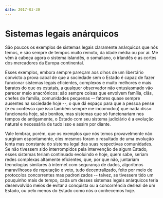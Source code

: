 ```yaml
---
date: 2017-03-30
---
```


# Sistemas legais anárquicos

São poucos os exemplos de sistemas legais claramente anárquicos que nós temos, e são sempre de tempos muito remoto, da idade média ou por aí. Me vêm à cabeça agora o sistema islandês, o somaliano, o irlandês e as cortes dos mercadores da Europa continental.

Esses exemplos, embora sempre pareçam aos olhos de um libertário convicto a prova cabal de que a sociedade sem o Estado é capaz de fazer funcionar sistemas legais eficientes, complexos e muito melhores e mais baratos do que os estatais, a qualquer observador não entusiasmado vão parecer meio anacrônicos: são sempre coisas que envolvem família, clãs, chefes de família, comunidades pequenas -- fatores quase sempre ausentes na sociedade hoje --, o que dá espaço para que a pessoa pense (e eu confesso que isso também sempre me incomodou) que nada disso funcionaria hoje, são bonitos, mas sistemas que só funcionariam nos tempos de antigamente, o Estado com seu sistema judiciário é a evolução natural e necessária de tudo isso e assim por diante.

Vale lembrar, porém, que os exemplos que nós temos provavelmente não surgiram espontamente, eles mesmos foram o resultado de uma evolução lenta mas constante do sistema legal das suas respectivas comunidades. Se não tivessem sido interrompidos pela intervenção de algum Estado, esses sistemas teriam continuado evoluindo e hoje, quem sabe, seriam redes complexas altamente eficientes, que, por que não, juntariam tecnologias similares à internet com segurança de dados, algoritmos maravilhosos de reputação e voto, tudo decentralizado, feito por meio de protocolos concorrentes mas padronizados -- talvez, se tivessem tido um pouquinho mais de tempo, cada um desses sistemas legais anárquicos teria desenvolvido meios de evitar a conquista ou a concorrência desleal de um Estado, ou pelo menos do Estado como nós o conhecemos hoje.
